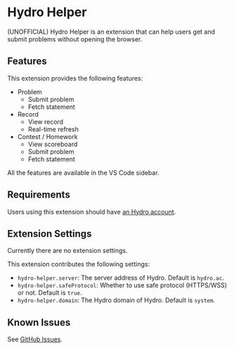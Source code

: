 # Hydro Helper

(UNOFFICIAL) Hydro Helper is an extension that can help users get and submit problems without opening the browser.

## Features

This extension provides the following features:

- Problem
  - Submit problem
  - Fetch statement
- Record
  - View record
  - Real-time refresh
- Contest / Homework
  - View scoreboard
  - Submit problem
  - Fetch statement

All the features are available in the VS Code sidebar.

## Requirements

Users using this extension should have [an Hydro account](https://hydro.ac).

## Extension Settings

Currently there are no extension settings.

This extension contributes the following settings:

* `hydro-helper.server`: The server address of Hydro. Default is `hydro.ac`.
* `hydro-helper.safeProtocol`: Whether to use safe protocol (HTTPS/WSS) or not. Default is `true`.
* `hydro-helper.domain`: The Hydro domain of Hydro. Default is `system`.

## Known Issues

See [GitHub Issues](https://github.com/langningchen/hydro-helper/issues).
